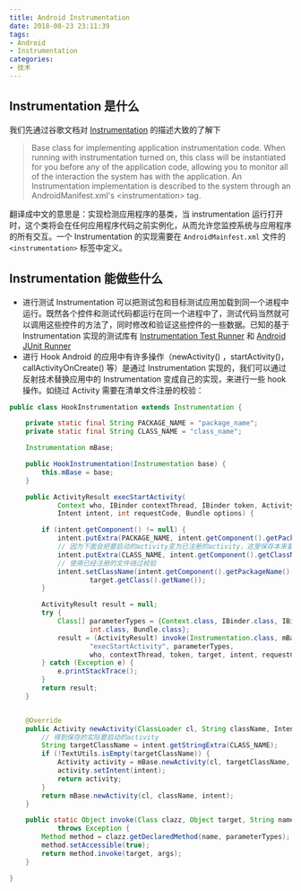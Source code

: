 ```yaml
---
title: Android Instrumentation
date: 2018-08-23 23:11:39
tags:
- Android
- Instrumentation
categories:
- 技术
---
```

## Instrumentation 是什么
我们先通过谷歌文档对 [Instrumentation](https://developer.android.google.cn/reference/android/app/Instrumentation) 的描述大致的了解下
> Base class for implementing application instrumentation code. When running with instrumentation turned on, this class will be instantiated for you before any of the application code, allowing you to monitor all of the interaction the system has with the application. An Instrumentation implementation is described to the system through an AndroidManifest.xml's <instrumentation\> tag.

翻译成中文的意思是：实现检测应用程序的基类，当 instrumentation 运行打开时，这个类将会在任何应用程序代码之前实例化，从而允许您监控系统与应用程序的所有交互。一个 Instrumentation 的实现需要在 `AndroidMainfest.xml` 文件的 `<instrumentation>` 标签中定义。

## Instrumentation 能做些什么
- 进行测试
Instrumentation 可以把测试包和目标测试应用加载到同一个进程中运行。既然各个控件和测试代码都运行在同一个进程中了，测试代码当然就可以调用这些控件的方法了，同时修改和验证这些控件的一些数据。已知的基于 Instrumentation 实现的测试库有 [Instrumentation Test Runner](https://developer.android.google.cn/reference/android/test/InstrumentationTestRunner) 和 [Android JUnit Runner](https://developer.android.google.cn/training/testing/junit-runner)
- 进行 Hook
Android 的应用中有许多操作（newActivity() ，startActivity()，callActivityOnCreate() 等）是通过 Instrumentation 实现的，我们可以通过反射技术替换应用中的 Instrumentation 变成自己的实现，来进行一些 hook 操作。如绕过 Activity 需要在清单文件注册的校验：
```java
public class HookInstrumentation extends Instrumentation {

    private static final String PACKAGE_NAME = "package_name";
    private static final String CLASS_NAME = "class_name";

    Instrumentation mBase;

    public HookInstrumentation(Instrumentation base) {
        this.mBase = base;
    }

    public ActivityResult execStartActivity(
            Context who, IBinder contextThread, IBinder token, Activity target,
            Intent intent, int requestCode, Bundle options) {

        if (intent.getComponent() != null) {
            intent.putExtra(PACKAGE_NAME, intent.getComponent().getPackageName());
            // 因为下面会把要启动的activity变为已注册的activity，这里保存本来要启动的acitivity
            intent.putExtra(CLASS_NAME, intent.getComponent().getClassName());
            // 使用已经注册的文件绕过校验
            intent.setClassName(intent.getComponent().getPackageName(),
                    target.getClass().getName());
        }

        ActivityResult result = null;
        try {
            Class[] parameterTypes = {Context.class, IBinder.class, IBinder.class, Activity.class, Intent.class,
                    int.class, Bundle.class};
            result = (ActivityResult) invoke(Instrumentation.class, mBase,
                    "execStartActivity", parameterTypes,
                    who, contextThread, token, target, intent, requestCode, options);
        } catch (Exception e) {
            e.printStackTrace();
        }
        return result;
    }


    @Override
    public Activity newActivity(ClassLoader cl, String className, Intent intent) throws InstantiationException, IllegalAccessException, ClassNotFoundException {
        // 得到保存的实际要启动的activity
        String targetClassName = intent.getStringExtra(CLASS_NAME);
        if (!TextUtils.isEmpty(targetClassName)) {
            Activity activity = mBase.newActivity(cl, targetClassName, intent);
            activity.setIntent(intent);
            return activity;
        }
        return mBase.newActivity(cl, className, intent);
    }

    public static Object invoke(Class clazz, Object target, String name, Class[] parameterTypes, Object... args)
            throws Exception {
        Method method = clazz.getDeclaredMethod(name, parameterTypes);
        method.setAccessible(true);
        return method.invoke(target, args);
    }

}
```